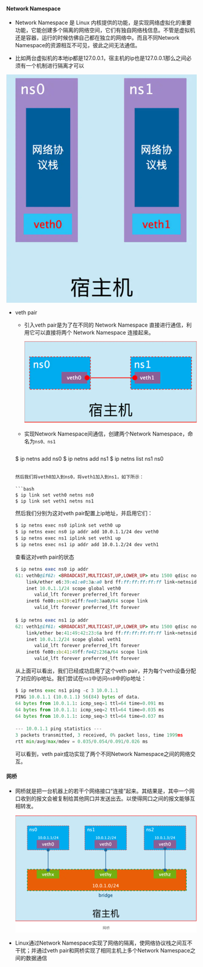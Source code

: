 #### Network Namespace

+ Network Namespace 是 Linux 内核提供的功能，是实现网络虚拟化的重要功能，它能创建多个隔离的网络空间，它们有独自网络栈信息。不管是虚拟机还是容器，运行的时候仿佛自己都在独立的网络中。而且不同Network Namespace的资源相互不可见，彼此之间无法通信。

+  比如两台虚拟机的本地ip都是127.0.0.1，宿主机的ip也是127.0.0.1那么之间必须有一个机制进行隔离才可以

  ![image-20200904133345253](./images/image-20200904133345253.png)

+ veth pair

  + 引入veth pair是为了在不同的 Network Namespace 直接进行通信，利用它可以直接将两个 Network Namespace 连接起来。

    ![image-20200904133311727](./images/image-20200904133311727.png)

  + 实现Network Namespace间通信，创建两个Network Namespace，命名为`ns0、ns1`

    ```ruby
  $ ip netns add ns0
    $ ip netns add ns1
    $ ip netns list
    ns1
    ns0
    ```
    
    然后我们将veth0加入到ns0，将veth1加入到ns1，如下所示：

    ```bash
  $ ip link set veth0 netns ns0
    $ ip link set veth1 netns ns1
    ```
    
    然后我们分别为这对veth pair配置上ip地址，并启用它们：

    ```bash
  $ ip netns exec ns0 iplink set veth0 up
    $ ip netns exec ns0 ip addr add 10.0.1.1/24 dev veth0
    $ ip netns exec ns1 iplink set veth1 up
    $ ip netns exec ns1 ip addr add 10.0.1.2/24 dev veth1
    ```
    
    查看这对veth pair的状态

    ```ruby
  $ ip netns exec ns0 ip addr
    61: veth0@if62: <BROADCAST,MULTICAST,UP,LOWER_UP> mtu 1500 qdisc noqueue state UP group default qlen 1000
        link/ether e6:39:e1:e0:3a:a0 brd ff:ff:ff:ff:ff:ff link-netnsid 1
        inet 10.0.1.1/24 scope global veth0
           valid_lft forever preferred_lft forever
        inet6 fe80::e439:e1ff:fee0:3aa0/64 scope link
           valid_lft forever preferred_lft forever
    
    $ ip netns exec ns1 ip addr
    62: veth1@if61: <BROADCAST,MULTICAST,UP,LOWER_UP> mtu 1500 qdisc noqueue state UP group default qlen 1000
        link/ether be:41:49:42:23:6a brd ff:ff:ff:ff:ff:ff link-netnsid 0
        inet 10.0.1.2/24 scope global veth1
           valid_lft forever preferred_lft forever
        inet6 fe80::bc41:49ff:fe42:236a/64 scope link
           valid_lft forever preferred_lft forever
    ```
    
    从上面可以看出，我们已经成功启用了这个veth pair，并为每个veth设备分配了对应的ip地址。我们尝试在`ns1`中访问`ns0`中的ip地址：

    ```python
  $ ip netns exec ns1 ping -c 3 10.0.1.1
    PING 10.0.1.1 (10.0.1.1) 56(84) bytes of data.
    64 bytes from 10.0.1.1: icmp_seq=1 ttl=64 time=0.091 ms
    64 bytes from 10.0.1.1: icmp_seq=2 ttl=64 time=0.035 ms
    64 bytes from 10.0.1.1: icmp_seq=3 ttl=64 time=0.037 ms
    
    --- 10.0.1.1 ping statistics ---
    3 packets transmitted, 3 received, 0% packet loss, time 1999ms
    rtt min/avg/max/mdev = 0.035/0.054/0.091/0.026 ms
    ```
    
    可以看到，veth pair成功实现了两个不同Network Namespace之间的网络交互。

#### 网桥

+ 网桥就是把一台机器上的若干个网络接口“连接”起来。其结果是，其中一个网口收到的报文会被复制给其他网口并发送出去。以使得网口之间的报文能够互相转发。

  ![image-20200904151034510](./images/image-20200904151034510.png)

+ Linux通过Network Namespace实现了网络的隔离，使网络协议栈之间互不干扰；并通过veth pair和网桥实现了相同主机上多个Network Namespace之间的数据通信



